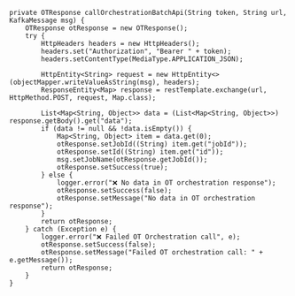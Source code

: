     private OTResponse callOrchestrationBatchApi(String token, String url, KafkaMessage msg) {
        OTResponse otResponse = new OTResponse();
        try {
            HttpHeaders headers = new HttpHeaders();
            headers.set("Authorization", "Bearer " + token);
            headers.setContentType(MediaType.APPLICATION_JSON);

            HttpEntity<String> request = new HttpEntity<>(objectMapper.writeValueAsString(msg), headers);
            ResponseEntity<Map> response = restTemplate.exchange(url, HttpMethod.POST, request, Map.class);

            List<Map<String, Object>> data = (List<Map<String, Object>>) response.getBody().get("data");
            if (data != null && !data.isEmpty()) {
                Map<String, Object> item = data.get(0);
                otResponse.setJobId((String) item.get("jobId"));
                otResponse.setId((String) item.get("id"));
                msg.setJobName(otResponse.getJobId());
                otResponse.setSuccess(true);
            } else {
                logger.error("❌ No data in OT orchestration response");
                otResponse.setSuccess(false);
                otResponse.setMessage("No data in OT orchestration response");
            }
            return otResponse;
        } catch (Exception e) {
            logger.error("❌ Failed OT Orchestration call", e);
            otResponse.setSuccess(false);
            otResponse.setMessage("Failed OT orchestration call: " + e.getMessage());
            return otResponse;
        }
    }

